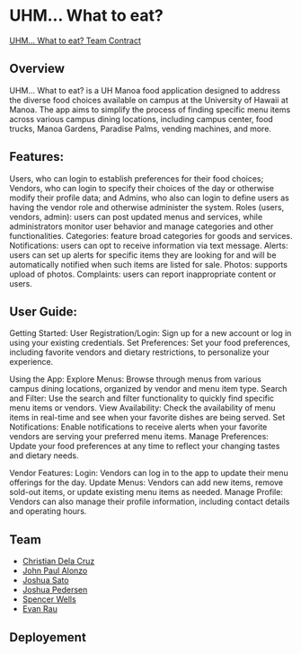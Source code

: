 # UHM... What to eat?
[UHM... What to eat? Team Contract](https://docs.google.com/document/d/1LNj9PP-zLuOr3zsc3_ZD5KoFJLNKE22pDF2c1CO2s1I/edit#heading=h.hflfh83g7rog)

## Overview
UHM... What to eat? is a UH Manoa food application designed to address the diverse food choices available on campus at the University of Hawaii at Manoa. The app aims to simplify the process of finding specific menu items across various campus dining locations, including campus center, food trucks, Manoa Gardens, Paradise Palms, vending machines, and more.

## Features:
Users, who can login to establish preferences for their food choices; Vendors, who can login to specify their choices of the day or otherwise modify their profile data; and Admins, who also can login to define users as having the vendor role and otherwise administer the system.
Roles (users, vendors, admin): users can post updated menus  and services, while administrators monitor user behavior and manage categories and other functionalities.
Categories: feature broad categories for goods and services.
Notifications: users can opt to receive information via text message.
Alerts: users can set up alerts for specific items they are looking for and will be automatically notified when such items are listed for sale.
Photos: supports upload of photos.
Complaints: users can report inappropriate content or users.

## User Guide:
Getting Started:
User Registration/Login: Sign up for a new account or log in using your existing credentials.
Set Preferences: Set your food preferences, including favorite vendors and dietary restrictions, to personalize your experience.

Using the App:
Explore Menus: Browse through menus from various campus dining locations, organized by vendor and menu item type.
Search and Filter: Use the search and filter functionality to quickly find specific menu items or vendors.
View Availability: Check the availability of menu items in real-time and see when your favorite dishes are being served.
Set Notifications: Enable notifications to receive alerts when your favorite vendors are serving your preferred menu items.
Manage Preferences: Update your food preferences at any time to reflect your changing tastes and dietary needs.

Vendor Features:
Login: Vendors can log in to the app to update their menu offerings for the day.
Update Menus: Vendors can add new items, remove sold-out items, or update existing menu items as needed.
Manage Profile: Vendors can also manage their profile information, including contact details and operating hours.

## Team
* [Christian Dela Cruz](https://github.com/cdc21)
* [John Paul Alonzo](https://github.com/Johnzo1233)
* [Joshua Sato](https://github.com/joshuanssato)
* [Joshua Pedersen](https://github.com/jspedersen)
* [Spencer Wells](https://github.com/susa-s)
* [Evan Rau](https://github.com/EvanRau)

## Deployement
